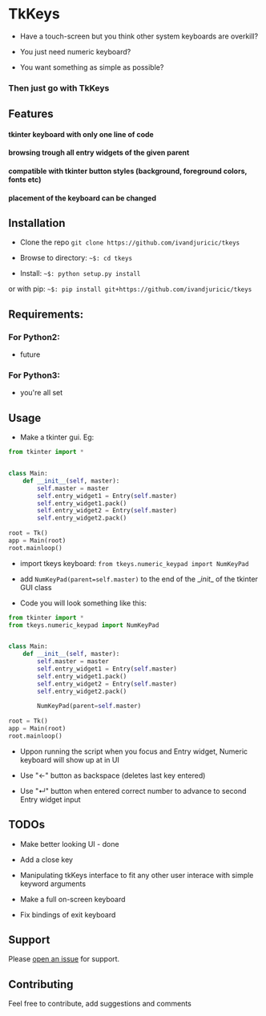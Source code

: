 # TkKeys

* Have a touch-screen but you think other system keyboards are overkill?
 
* You just need numeric keyboard?

* You want something as simple as possible? 

### Then just go with TkKeys

## Features

#### tkinter keyboard with only one line of code

#### browsing trough all entry widgets of the given parent

#### compatible with tkinter button styles (background, foreground colors, fonts etc)

#### placement of the keyboard can be changed

## Installation

* Clone the repo ```git clone https://github.com/ivandjuricic/tkeys```

* Browse to directory: ```~$: cd tkeys```

* Install: ```~$: python setup.py install```


or with pip:
```~$: pip install git+https://github.com/ivandjuricic/tkeys```


## Requirements: 
### For Python2: 
* future

### For Python3:
* you're all set


## Usage

* Make a tkinter gui. Eg:

```python
from tkinter import *


class Main:
    def __init__(self, master):
        self.master = master
        self.entry_widget1 = Entry(self.master)
        self.entry_widget1.pack()
        self.entry_widget2 = Entry(self.master)
        self.entry_widget2.pack()
        
root = Tk()
app = Main(root)
root.mainloop()
```

* import tkeys keyboard: ```from tkeys.numeric_keypad import NumKeyPad``` 

* add ```NumKeyPad(parent=self.master)``` to  the end of the \__init__ of the tkinter GUI class  

* Code you will look something like this: 

```python
from tkinter import *
from tkeys.numeric_keypad import NumKeyPad


class Main:
    def __init__(self, master):
        self.master = master
        self.entry_widget1 = Entry(self.master)
        self.entry_widget1.pack()
        self.entry_widget2 = Entry(self.master)
        self.entry_widget2.pack()
        
        NumKeyPad(parent=self.master)
        
root = Tk()
app = Main(root)
root.mainloop()
```

* Uppon running the script when you focus and Entry widget, Numeric keyboard will show up at in UI

* Use "←" button as backspace (deletes last key entered)

* Use "↵" button when entered correct number to advance to second Entry widget input



## TODOs

* Make better looking UI - done

* Add a close key

* Manipulating tkKeys interface to fit any other user interace with simple keyword arguments

* Make a full on-screen keyboard

* Fix bindings of exit keyboard


## Support

Please [open an issue](https://github.com/ivandjuricic/tkKeys/issues/new) for support.

## Contributing

Feel free to contribute, add suggestions and comments